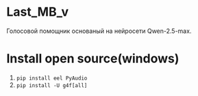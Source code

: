 # Last_MB_v
Голосовой помощник основаный на нейросети
Qwen-2.5-max. 

# Install open source(windows)
1. ```pip install eel PyAudio```
2. ```pip install -U g4f[all]```
